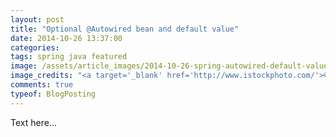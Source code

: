```yaml
---
layout: post
title: "Optional @Autowired bean and default value"
date: 2014-10-26 13:37:00
categories:
tags: spring java featured
image: /assets/article_images/2014-10-26-spring-autowired-default-value/spring.jpg
image_credits: "<a target='_blank' href='http://www.istockphoto.com/'>© iStockphoto</a>"
comments: true
typeof: BlogPosting
---
```


Text here...
